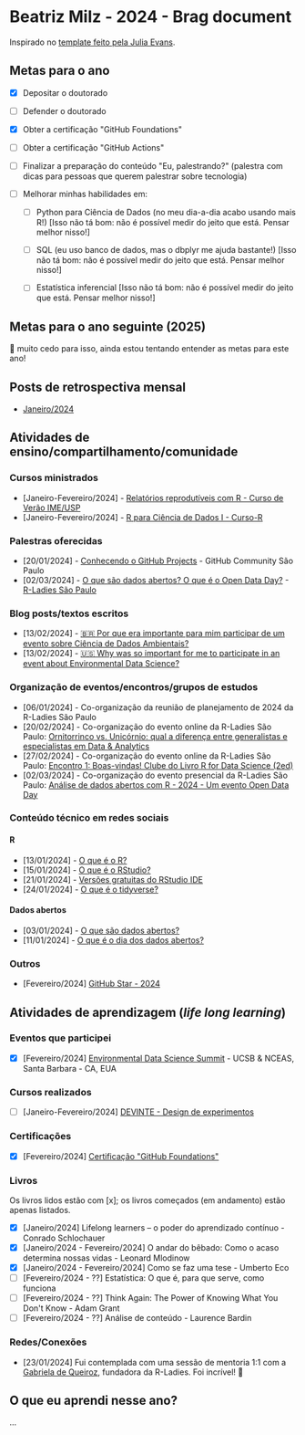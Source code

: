 # Beatriz Milz - 2024 - Brag document

Inspirado no [template feito pela Julia Evans](https://jvns.ca/blog/brag-documents/#template).

## Metas para o ano

- [x] Depositar o doutorado

- [ ] Defender o doutorado

- [x] Obter a certificação "GitHub Foundations"

- [ ] Obter a certificação "GitHub Actions"

- [ ] Finalizar a preparação do conteúdo "Eu, palestrando?" (palestra com dicas para pessoas que querem palestrar sobre tecnologia)

- [ ] Melhorar minhas habilidades em:
    - [ ] Python para Ciência de Dados (no meu dia-a-dia acabo usando mais R!) [Isso não tá bom: não é possível medir do jeito que está. Pensar melhor nisso!]
    - [ ] SQL (eu uso banco de dados, mas o dbplyr me ajuda bastante!)  [Isso não tá bom: não é possível medir do jeito que está. Pensar melhor nisso!]
    - [ ] Estatística inferencial [Isso não tá bom: não é possível medir do jeito que está. Pensar melhor nisso!]



## Metas para o ano seguinte (2025)

👀 muito cedo para isso, ainda estou tentando entender as metas para este ano!


## Posts de retrospectiva mensal

- [Janeiro/2024](https://www.instagram.com/p/C2yVApMNNN6/)

## Atividades de ensino/compartilhamento/comunidade

### Cursos ministrados

- [Janeiro-Fevereiro/2024] - [Relatórios reprodutíveis com R - Curso de Verão IME/USP](https://beatrizmilz.github.io/2024-curso-de-verao-ime-usp-relatorios/)
- [Janeiro-Fevereiro/2024] - [R para Ciência de Dados I - Curso-R](https://curso-r.github.io/202401-r4ds-1/)


### Palestras oferecidas

- [20/01/2024] - [Conhecendo o GitHub Projects](https://beamilz.com/talks/pt/2024-01-github-projects/) - GitHub Community São Paulo
- [02/03/2024] - [O que são dados abertos? O que é o Open Data Day?](https://r-ladies-sao-paulo.github.io/2024-03-open-data-day/slide-open-data-day.html#/title-slide) - [R-Ladies São Paulo](https://r-ladies-sao-paulo.github.io/2024-03-open-data-day/cronograma.html)


### Blog posts/textos escritos

- [13/02/2024] - [🇧🇷 Por que era importante para mim participar de um evento sobre Ciência de Dados Ambientais?](https://beamilz.com/posts/2024-02-13-eds-summit-pt-1/pt/)
- [13/02/2024] - [🇺🇸 Why was so important for me to participate in an event about Environmental Data Science?](https://beamilz.com/posts/2024-02-13-eds-summit-pt-1/en/)

### Organização de eventos/encontros/grupos de estudos

- [06/01/2024] - Co-organização da reunião de planejamento de 2024 da R-Ladies São Paulo
- [20/02/2024] - Co-organização do evento online da R-Ladies São Paulo: [Ornitorrinco vs. Unicórnio: qual a diferença entre generalistas e especialistas em Data & Analytics](https://www.youtube.com/watch?v=8QD7PXg5YYY)
- [27/02/2024] - Co-organização do evento online da R-Ladies São Paulo: [Encontro 1: Boas-vindas! Clube do Livro R for Data Science (2ed)](https://www.youtube.com/watch?v=TaAog3K0toA)
- [02/03/2024] - Co-organização do evento presencial da R-Ladies São Paulo: [Análise de dados abertos com R - 2024 - Um evento Open Data Day](https://r-ladies-sao-paulo.github.io/2024-03-open-data-day/cronograma.html)


### Conteúdo técnico em redes sociais 

#### R

- [13/01/2024] - [O que é o R?](https://www.instagram.com/p/C2DDu-MLZ4W/?img_index=1)
- [15/01/2024] - [O que é o RStudio?](https://www.instagram.com/p/C2IJPYqLjIe/?img_index=1)
- [21/01/2024] - [Versões gratuitas do RStudio IDE](https://www.instagram.com/p/C2Xh63gLWIM/?img_index=1)
- [24/01/2024] - [O que é o tidyverse?](https://www.instagram.com/p/C2fQI7FrlC2/?img_index=1)

#### Dados abertos

- [03/01/2024] - [O que são dados abertos?](https://www.instagram.com/p/C1o5RR3rsww/?img_index=1)
- [11/01/2024] - [O que é o dia dos dados abertos?](https://www.instagram.com/p/C197Ln9LEes/?img_index=1)

<!---
### Projetos

- Lembrar de escrever para cada projeto: quais foram minhas contribuições? Qual é o impacto do projeto?


### Vídeos

...

### Colaboração e mentoria

...
--->

### Outros

- [Fevereiro/2024] [GitHub Star - 2024](https://www.instagram.com/p/C3-IAsIL8TT/)

## Atividades de aprendizagem (*life long learning*)

### Eventos que participei

- [x] [Fevereiro/2024] [Environmental Data Science Summit](https://eds-summit.github.io/) - UCSB & NCEAS, Santa Barbara - CA, EUA

### Cursos realizados

- [ ] [Janeiro-Fevereiro/2024] [DEVINTE - Design de experimentos](https://www.devinte.com.br/product/design-de-experimentos)

### Certificações

- [x] [Fevereiro/2024] [Certificação "GitHub Foundations"](https://www.credly.com/earner/earned/badge/5a261c3e-265c-41f2-9b22-6bbe3370b105)

### Livros 

Os livros lidos estão com [x]; os livros começados (em andamento) estão apenas listados.

- [x] [Janeiro/2024] Lifelong learners – o poder do aprendizado contínuo - Conrado Schlochauer
- [x] [Janeiro/2024 - Fevereiro/2024] O andar do bêbado: Como o acaso determina nossas vidas - Leonard Mlodinow 
- [x] [Janeiro/2024 - Fevereiro/2024] Como se faz uma tese -  Umberto Eco
- [ ] [Fevereiro/2024 - ??] Estatística: O que é, para que serve, como funciona
- [ ] [Fevereiro/2024 - ??] Think Again: The Power of Knowing What You Don't Know -  Adam Grant
- [ ] [Fevereiro/2024 - ??] Análise de conteúdo - Laurence Bardin

<!---
### Experiências

...
--->

### Redes/Conexões

- [23/01/2024] Fui contemplada com uma sessão de mentoria 1:1 com a [Gabriela de Queiroz](https://www.linkedin.com/in/gabrieladequeiroz/), fundadora da R-Ladies. Foi incrível! 💜




## O que eu aprendi nesse ano?

...
